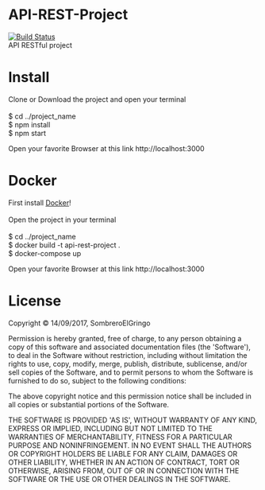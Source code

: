 # API-REST-Project

[![Build Status](https://travis-ci.org/SombreroElGringo/API-REST-Project.svg?branch=develop)](https://travis-ci.org/SombreroElGringo/API-REST-Project) <br>
API RESTful project

# Install

Clone or Download the project and open your terminal<br>
 <br>
 $ cd ../project_name<br>
 $ npm install <br>
 $ npm start <br>

Open your favorite Browser at this link http://localhost:3000 <br>

# Docker

First install [Docker](https://docs.docker.com/docker-for-mac/install/)!<br>
<br>
Open the project in your terminal<br>
<br>
$ cd ../project_name<br>
$ docker build -t api-rest-project .<br>
$ docker-compose up<br>

Open your favorite Browser at this link http://localhost:3000 <br>

# License

Copyright © 14/09/2017, SombreroElGringo

Permission is hereby granted, free of charge, to any person obtaining a copy of this software and associated documentation files (the 'Software'), to deal in the Software without restriction, including without limitation the rights to use, copy, modify, merge, publish, distribute, sublicense, and/or sell copies of the Software, and to permit persons to whom the Software is furnished to do so, subject to the following conditions:

The above copyright notice and this permission notice shall be included in all copies or substantial portions of the Software.

THE SOFTWARE IS PROVIDED 'AS IS', WITHOUT WARRANTY OF ANY KIND, EXPRESS OR IMPLIED, INCLUDING BUT NOT LIMITED TO THE WARRANTIES OF MERCHANTABILITY, FITNESS FOR A PARTICULAR PURPOSE AND NONINFRINGEMENT. IN NO EVENT SHALL THE AUTHORS OR COPYRIGHT HOLDERS BE LIABLE FOR ANY CLAIM, DAMAGES OR OTHER LIABILITY, WHETHER IN AN ACTION OF CONTRACT, TORT OR OTHERWISE, ARISING FROM, OUT OF OR IN CONNECTION WITH THE SOFTWARE OR THE USE OR OTHER DEALINGS IN THE SOFTWARE.
